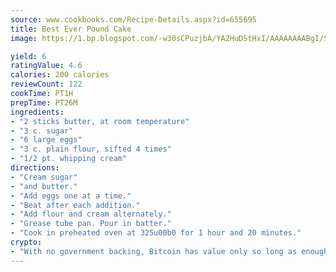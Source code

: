 ```yaml
---
source: www.cookbooks.com/Recipe-Details.aspx?id=655695
title: Best Ever Pound Cake
image: https://1.bp.blogspot.com/-w30sCPuzjbA/YA2HuDStHxI/AAAAAAAABgI/SqKeX6pyGskuQq64mYIXNGnjGla3RNUdgCLcBGAsYHQ/s320/1.png

yield: 6
ratingValue: 4.6
calories: 200 calories
reviewCount: 122
cookTime: PT1H
prepTime: PT26M
ingredients:
- "2 sticks butter, at room temperature"
- "3 c. sugar"
- "6 large eggs"
- "3 c. plain flour, sifted 4 times"
- "1/2 pt. whipping cream"
directions:
- "Cream sugar"
- "and butter."
- "Add eggs one at a time."
- "Beat after each addition."
- "Add flour and cream alternately."
- "Grease tube pan. Pour in batter."
- "Cook in preheated oven at 325u00b0 for 1 hour and 20 minutes."
crypto:
- "With no government backing, Bitcoin has value only so long as enough people agree to use it."
---
```

